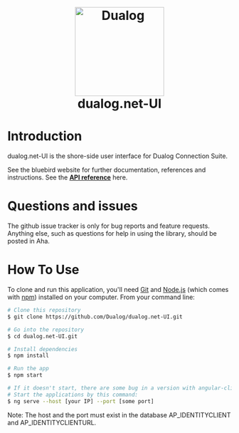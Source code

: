 <h1 align="center">
  <br>
  <a href="https://dualog.net"><img src="http://dualog.com/sites/dualog.com/themes/dualog/logo.png" alt="Dualog" width="200"></a>
  <br>
    dualog.net-UI
  <br>
</h1>

# Introduction
dualog.net-UI is the shore-side user interface for Dualog Connection Suite. 

See the bluebird website for further documentation, references and instructions. 
See the [**API reference**](http://devtask.dualog.net:84/swagger/) here.

# Questions and issues
The github issue tracker is only for bug reports and feature requests. Anything else, such as questions for help in using the library, should be posted in Aha.


# How To Use
To clone and run this application, you'll need [Git](https://git-scm.com) and [Node.js](https://nodejs.org/en/download/) (which comes with [npm](http://npmjs.com)) installed on your computer. From your command line:

```bash
# Clone this repository
$ git clone https://github.com/Dualog/dualog.net-UI.git

# Go into the repository
$ cd dualog.net-UI.git

# Install dependencies
$ npm install

# Run the app
$ npm start

# If it doesn't start, there are some bug in a version with angular-cli version. 
# Start the applications by this command: 
$ ng serve --host [your IP] --port [some port]
```

Note: The host and the port must exist in the database AP_IDENTITYCLIENT and AP_IDENTITYCLIENTURL.


